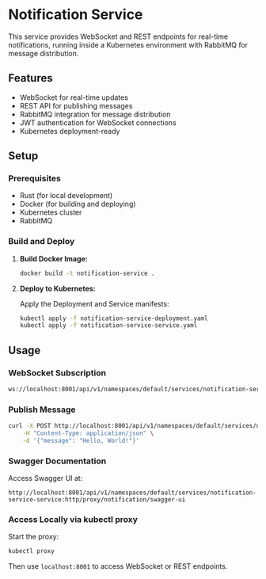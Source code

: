 # Notification Service

This service provides WebSocket and REST endpoints for real-time notifications, running inside a Kubernetes environment with RabbitMQ for message distribution.

## Features

- WebSocket for real-time updates
- REST API for publishing messages
- RabbitMQ integration for message distribution
- JWT authentication for WebSocket connections
- Kubernetes deployment-ready

## Setup

### Prerequisites

- Rust (for local development)
- Docker (for building and deploying)
- Kubernetes cluster
- RabbitMQ

### Build and Deploy

1. **Build Docker Image:**

   ```bash
   docker build -t notification-service .
   ```

2. **Deploy to Kubernetes:**

   Apply the Deployment and Service manifests:

   ```bash
   kubectl apply -f notification-service-deployment.yaml
   kubectl apply -f notification-service-service.yaml
   ```

## Usage

### WebSocket Subscription

```bash
ws://localhost:8001/api/v1/namespaces/default/services/notification-service-service:http/proxy/notification/ws/{channel_name}?token={JWT_TOKEN}
```

### Publish Message

```bash
curl -X POST http://localhost:8001/api/v1/namespaces/default/services/notification-service-service:http/proxy/notification/channels/{channel_name}/publish \
    -H "Content-Type: application/json" \
    -d '{"message": "Hello, World!"}'
```

### Swagger Documentation

Access Swagger UI at:

```
http://localhost:8001/api/v1/namespaces/default/services/notification-service-service:http/proxy/notification/swagger-ui
```

### Access Locally via kubectl proxy

Start the proxy:

```bash
kubectl proxy
```

Then use `localhost:8001` to access WebSocket or REST endpoints.
